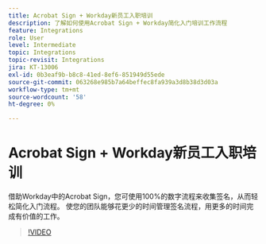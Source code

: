 ```yaml
---
title: Acrobat Sign + Workday新员工入职培训
description: 了解如何使用Acrobat Sign + Workday简化入门培训工作流程
feature: Integrations
role: User
level: Intermediate
topic: Integrations
topic-revisit: Integrations
jira: KT-13006
exl-id: 0b3eaf9b-b8c8-41ed-8ef6-851949d55ede
source-git-commit: 063268e985b7a64beffec8fa939a3d8b38d3d03a
workflow-type: tm+mt
source-wordcount: '58'
ht-degree: 0%

---
```


# Acrobat Sign + Workday新员工入职培训

借助Workday中的Acrobat Sign，您可使用100%的数字流程来收集签名，从而轻松简化入门流程。 使您的团队能够花更少的时间管理签名流程，用更多的时间完成有价值的工作。

>[!VIDEO](https://video.tv.adobe.com/v/3418984?quality=12&learn=on&hidetitle=true)
